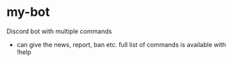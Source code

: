 # my-bot

Discord bot with multiple commands
- can give the news, report, ban etc.
full list of commands is available with !help 
